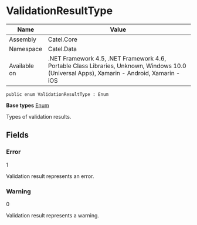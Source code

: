 

# ValidationResultType

Name|Value
---|---
Assembly|Catel.Core
Namespace|Catel.Data
Available on|.NET Framework 4.5, .NET Framework 4.6, Portable Class Libraries, Unknown, Windows 10.0 (Universal Apps), Xamarin - Android, Xamarin - iOS

```
public enum ValidationResultType : Enum
```

**Base types**
[Enum]()


Types of validation results.



## Fields

### Error
1

Validation result represents an error.



### Warning
0

Validation result represents a warning.



